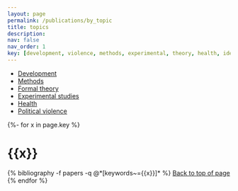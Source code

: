 ```yaml
---
layout: page
permalink: /publications/by_topic
title: topics
description:
nav: false
nav_order: 1
key: [development, violence, methods, experimental, theory, health, identity politics]
---
```



<a name="top"></a>

* [Development](#development) 
* [Methods](#methods) 
* [Formal theory](#theory) 
* [Experimental studies](#experimental) 
* [Health](#health) 
* [Political violence](#violence)



<div class="publications">

{%- for x in page.key %}
  <h1 class="key" id = {{x}}>{{x}}</h1>
  {% bibliography -f papers -q @*[keywords~={{x}}]* %}
<a href="#top">Back to top of page</a>
{% endfor %}

</div>



